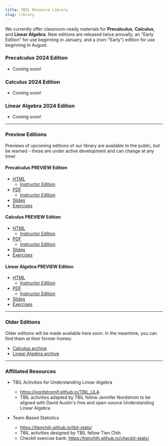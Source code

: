 ```yaml
---
title: TBIL Resource Library
slug: library
---
```


We currently offer classroom-ready materials for **Precalculus**, **Calculus**, and
**Linear Algebra**. New editions are released twice annually,
an "Early Edition" for use beginning in January, and a (non-"Early")
edition for use beginning in August.

### Precalculus 2024 Edition

- Coming soon!

### Calculus 2024 Edition

- Coming soon!

### Linear Algebra 2024 Edition

- Coming soon!

---

### Preview Editions

Previews of upcoming editions of our library are available to the public,
but be warned - these are under active development and can change at any time!

#### Precalculus PREVIEW Edition

- [HTML](../precalculus/preview/)
    - [Instructor Edition](../precalculus/preview/instructor/)
- [PDF](../precalculus/preview/print/TBIL-Precalculus.pdf)
    - [Instructor Edition](../precalculus/preview/print/TBIL-Precalculus-Instructor.pdf)
- [Slides](../precalculus/preview/print/TBIL-Precalculus-Slides.pdf)
- [Exercises](../precalculus/preview/exercises/)

#### Calculus PREVIEW Edition

- [HTML](../calculus/preview/)
    - [Instructor Edition](../calculus/preview/instructor/)
- [PDF](../calculus/preview/print/TBIL-Calculus.pdf)
    - [Instructor Edition](../calculus/preview/print/TBIL-Calculus-Instructor.pdf)
- [Slides](../calculus/preview/print/TBIL-Calculus-Slides.pdf)
- [Exercises](../calculus/preview/exercises/)

#### Linear Algebra PREVIEW Edition

- [HTML](../linear-algebra/preview/)
    - [Instructor Edition](../linear-algebra/preview/instructor/)
- [PDF](../linear-algebra/preview/print/TBIL-Linear-Algebra.pdf)
    - [Instructor Edition](../linear-algebra/preview/print/TBIL-Linear-Algebra-Instructor.pdf)
- [Slides](../linear-algebra/preview/print/TBIL-Linear-Algebra-Slides.pdf)
- [Exercises](../linear-algebra/preview/exercises/)

---

### Older Editions

Older editions will be made available here soon. In the meantime,
you can find them at their former homes:

- [Calculus archive](https://teambasedinquirylearning.github.io/calculus/)
- [Linear Algebra archive](https://teambasedinquirylearning.github.io/linear-algebra/)

---

### Affiliated Resources

- TBIL Activities for Understanding Linear Algebra
    - <https://nordstromjf.github.io/TBIL_ULA>
    - TBIL activities adapted by TBIL fellow Jennifer Nordstrom to be  aligned with David Austin's free and open-source Understanding Linear Algebra

- Team-Based Statistics
    - <https://tienchih.github.io/tbil-stats/>
    - TBIL activities designed by TBIL fellow Tien Chih
    - CheckIt exercise bank: <https://tienchih.github.io/checkit-stats/>
